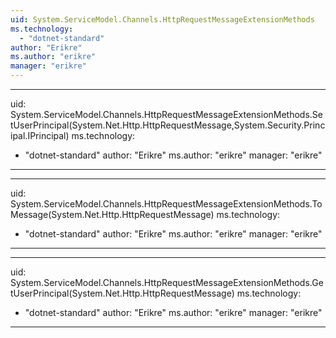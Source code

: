 ```yaml
---
uid: System.ServiceModel.Channels.HttpRequestMessageExtensionMethods
ms.technology: 
  - "dotnet-standard"
author: "Erikre"
ms.author: "erikre"
manager: "erikre"
---
```


---
uid: System.ServiceModel.Channels.HttpRequestMessageExtensionMethods.SetUserPrincipal(System.Net.Http.HttpRequestMessage,System.Security.Principal.IPrincipal)
ms.technology: 
  - "dotnet-standard"
author: "Erikre"
ms.author: "erikre"
manager: "erikre"
---

---
uid: System.ServiceModel.Channels.HttpRequestMessageExtensionMethods.ToMessage(System.Net.Http.HttpRequestMessage)
ms.technology: 
  - "dotnet-standard"
author: "Erikre"
ms.author: "erikre"
manager: "erikre"
---

---
uid: System.ServiceModel.Channels.HttpRequestMessageExtensionMethods.GetUserPrincipal(System.Net.Http.HttpRequestMessage)
ms.technology: 
  - "dotnet-standard"
author: "Erikre"
ms.author: "erikre"
manager: "erikre"
---
